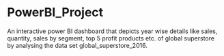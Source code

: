 # PowerBI_Project
An interactive power BI dashboard that depicts year wise details like sales, quantity, sales by segment, top 5 profit products etc. of global superstore by analysing the data set global_superstore_2016.
